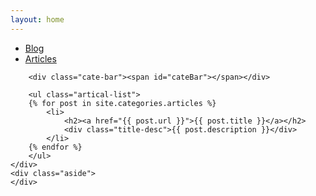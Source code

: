 ```yaml
---
layout: home
---
```


<div class="index-content articles">
    <div class="section">
        <ul class="artical-cate">
            <li class="text-left"><a href="/"><span>Blog</span></a></li>
            <li class="text-center on"><a href="/articles"><span>Articles</span></a></li>        </ul>

        <div class="cate-bar"><span id="cateBar"></span></div>

        <ul class="artical-list">
        {% for post in site.categories.articles %}
            <li>
                <h2><a href="{{ post.url }}">{{ post.title }}</a></h2>
                <div class="title-desc">{{ post.description }}</div>
            </li>
        {% endfor %}
        </ul>
    </div>
    <div class="aside">
    </div>
</div>
